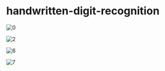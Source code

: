 # handwritten-digit-recognition

![0](https://user-images.githubusercontent.com/48838644/175143071-ba69f44f-120f-44b2-b5b7-afdc79c46cb4.PNG)

![2](https://user-images.githubusercontent.com/48838644/175143075-38dce076-3179-41bb-b70d-8ea16a560a2b.PNG)

![6](https://user-images.githubusercontent.com/48838644/175143076-c40be00a-9d07-4b69-8b0f-a9d0ff53c8e9.PNG)

![7](https://user-images.githubusercontent.com/48838644/175143079-dc471e55-8512-43e0-ba09-cad6d66bf73c.PNG)
